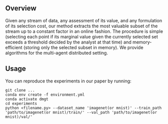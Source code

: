 
## Overview
Given any stream of data, any assessment of its value, and any formulation of its selection cost, our method extracts the most valuable subset of the stream up to a constant factor in an online fashion. The procedure is simple (selecting each point if its marginal value given the currently selected set exceeds a threshold decided by the analyst at that time) and memory-efficient (storing only the selected subset in memory). We provide algorithms for the multi-agent distributed setting. 

## Usage
You can reproduce the experiments in our paper by running:
```
git clone ...
conda env create -f environment.yml
conda activate dmgt
cd experiments
python <filename.py> --dataset_name 'imagenet(or mnist)' --train_path 'path/to/imagenet(or mnist)/train/' --val_path 'path/to/imagenet(or mnist)/val/'
```
